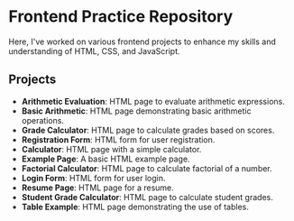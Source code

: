 # Frontend Practice Repository

Here, I've worked on various frontend projects to enhance my skills and understanding of HTML, CSS, and JavaScript.

## Projects

- **Arithmetic Evaluation**: HTML page to evaluate arithmetic expressions.
- **Basic Arithmetic**: HTML page demonstrating basic arithmetic operations.
- **Grade Calculator**: HTML page to calculate grades based on scores.
- **Registration Form**: HTML form for user registration.
- **Calculator**: HTML page with a simple calculator.
- **Example Page**: A basic HTML example page.
- **Factorial Calculator**: HTML page to calculate factorial of a number.
- **Login Form**: HTML form for user login.
- **Resume Page**: HTML page for a resume.
- **Student Grade Calculator**: HTML page to calculate student grades.
- **Table Example**: HTML page demonstrating the use of tables.

